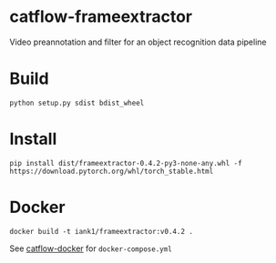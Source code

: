 # catflow-frameextractor
Video preannotation and filter for an object recognition data pipeline

# Build
```
python setup.py sdist bdist_wheel
```

# Install
```
pip install dist/frameextractor-0.4.2-py3-none-any.whl -f https://download.pytorch.org/whl/torch_stable.html
```

# Docker

```
docker build -t iank1/frameextractor:v0.4.2 .
```

See [catflow-docker](https://github.com/iank/catflow-docker) for `docker-compose.yml`
